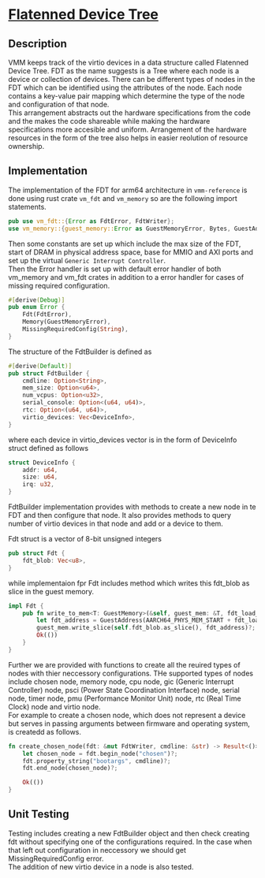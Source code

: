 # [Flatenned Device Tree](../src/arch/src/lib.rs)

## Description
VMM keeps track of the virtio devices  in a data structure called Flatenned Device Tree. FDT as the name suggests is a Tree where each node is a device or collection of devices. There can be different types of nodes in the FDT which can be identified using the attributes of the node. Each node contains a key-value pair mapping which determine the type of the node and configuration of that node.\
This arrangement abstracts out the hardware specifications from the code and the makes the code shareable while making the hardware specifications more accesible and uniform. Arrangement of the hardware resources in the form of the tree also helps in easier reolution of resource ownership.

## Implementation
The implementation of the FDT for arm64 architecture in `vmm-reference` is done using rust crate `vm_fdt` and `vm_memory` so are the following import statements.
```rs
pub use vm_fdt::{Error as FdtError, FdtWriter};
use vm_memory::{guest_memory::Error as GuestMemoryError, Bytes, GuestAddress, GuestMemory};
```
Then some constants are set up which include the max size of the FDT, start of DRAM in physical address space, base for MMIO and AXI ports and set up the virtual `Generic Interrupt Controller`.\
Then the Error handler is set up with default error handler of both vm_memory and vm_fdt crates in addition to a error handler for cases of missing required configuration.
```rs
#[derive(Debug)]
pub enum Error {
    Fdt(FdtError),
    Memory(GuestMemoryError),
    MissingRequiredConfig(String),
}
```
The structure of the FdtBuilder is defined as 
```rs
#[derive(Default)]
pub struct FdtBuilder {
    cmdline: Option<String>,
    mem_size: Option<u64>,
    num_vcpus: Option<u32>,
    serial_console: Option<(u64, u64)>,
    rtc: Option<(u64, u64)>,
    virtio_devices: Vec<DeviceInfo>,
}
```
where each device in virtio_devices vector is in the form of DeviceInfo struct defined as follows
```rs
struct DeviceInfo {
    addr: u64,
    size: u64,
    irq: u32,
}
```

FdtBuilder implementation provides with methods to create a new node in te FDT and then configure that node. It also provides methods to query number of virtio devices in that node and add or a device to them.

Fdt struct is a vector of 8-bit unsigned integers
```rs
pub struct Fdt {
    fdt_blob: Vec<u8>,
}
```
while implementaion fpr Fdt includes method which writes this fdt_blob as slice in the guest memory.

```rs
impl Fdt {
    pub fn write_to_mem<T: GuestMemory>(&self, guest_mem: &T, fdt_load_offset: u64) -> Result<()> {
        let fdt_address = GuestAddress(AARCH64_PHYS_MEM_START + fdt_load_offset);
        guest_mem.write_slice(self.fdt_blob.as_slice(), fdt_address)?;
        Ok(())
    }
}
```

Further we are provided with functions to create all the reuired types of nodes with thier neccessory configurations. THe supported types of nodes include chosen node, memory node, cpu node, gic (Generic Interrupt Controller) node, psci (Power State Coordination Interface) node, serial node, timer node, pmu (Performance Monitor Unit) node, rtc (Real Time Clock) node and virtio node.\
For example to create a chosen node, which does not represent a device but serves in passing arguments between firmware and operating system, is createdd as follows.
```rs
fn create_chosen_node(fdt: &mut FdtWriter, cmdline: &str) -> Result<()> {
    let chosen_node = fdt.begin_node("chosen")?;
    fdt.property_string("bootargs", cmdline)?;
    fdt.end_node(chosen_node)?;

    Ok(())
}
```

## Unit Testing
Testing includes creating a new FdtBuilder object and then check creating fdt without specifying one of the configurations required. In the case when that left out configuration in neccessory we should get MissingRequiredConfig error. \
The addition of new virtio device in a node is also tested. 